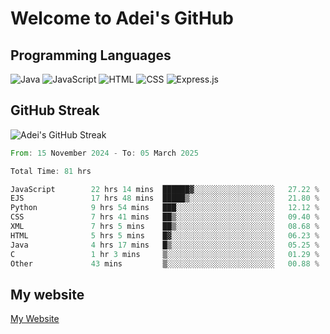 # Welcome to Adei's GitHub

## Programming Languages
![Java](https://img.shields.io/badge/Java-007396?style=flat-square&logo=java&logoColor=white)
![JavaScript](https://img.shields.io/badge/JavaScript-F7DF1E?style=flat-square&logo=javascript&logoColor=black)
![HTML](https://img.shields.io/badge/HTML-E34F26?style=flat-square&logo=html5&logoColor=white)
![CSS](https://img.shields.io/badge/CSS-1572B6?style=flat-square&logo=css3&logoColor=white)
![Express.js](https://img.shields.io/badge/Express.js-000000?style=flat-square&logo=express&logoColor=white)


## GitHub Streak
![Adei's GitHub Streak](https://github-readme-streak-stats.herokuapp.com/?user=AdeiTamayo&hide_border=true)

<!--START_SECTION:waka-->

```rust
From: 15 November 2024 - To: 05 March 2025

Total Time: 81 hrs

JavaScript        22 hrs 14 mins  ██████▓░░░░░░░░░░░░░░░░░░   27.22 %
EJS               17 hrs 48 mins  █████▒░░░░░░░░░░░░░░░░░░░   21.80 %
Python            9 hrs 54 mins   ███░░░░░░░░░░░░░░░░░░░░░░   12.12 %
CSS               7 hrs 41 mins   ██▒░░░░░░░░░░░░░░░░░░░░░░   09.40 %
XML               7 hrs 5 mins    ██▒░░░░░░░░░░░░░░░░░░░░░░   08.68 %
HTML              5 hrs 5 mins    █▓░░░░░░░░░░░░░░░░░░░░░░░   06.23 %
Java              4 hrs 17 mins   █▒░░░░░░░░░░░░░░░░░░░░░░░   05.25 %
C                 1 hr 3 mins     ▒░░░░░░░░░░░░░░░░░░░░░░░░   01.29 %
Other             43 mins         ▒░░░░░░░░░░░░░░░░░░░░░░░░   00.88 %
```

<!--END_SECTION:waka-->

## My website
[My Website](https://adei.eus)


